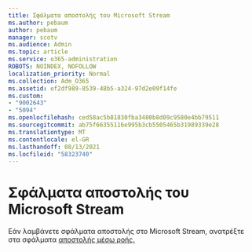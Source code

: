 ```yaml
---
title: Σφάλματα αποστολής του Microsoft Stream
ms.author: pebaum
author: pebaum
manager: scotv
ms.audience: Admin
ms.topic: article
ms.service: o365-administration
ROBOTS: NOINDEX, NOFOLLOW
localization_priority: Normal
ms.collection: Adm_O365
ms.assetid: ef2df989-8539-48b5-a324-97d2e09f14fe
ms.custom:
- "9002643"
- "5094"
ms.openlocfilehash: ced58ac5b81830fba3480b8d09c9580e4bb79511
ms.sourcegitcommit: ab75f66355116e995b3cb5505465b31989339e28
ms.translationtype: MT
ms.contentlocale: el-GR
ms.lasthandoff: 08/13/2021
ms.locfileid: "58323740"
---
```

# <a name="microsoft-stream-upload-errors"></a>Σφάλματα αποστολής του Microsoft Stream

Εάν λαμβάνετε σφάλματα αποστολής στο Microsoft Stream, ανατρέξτε στα σφάλματα [αποστολής μέσω ροής.](https://docs.microsoft.com/stream/portal-understanding-upload-errors)
